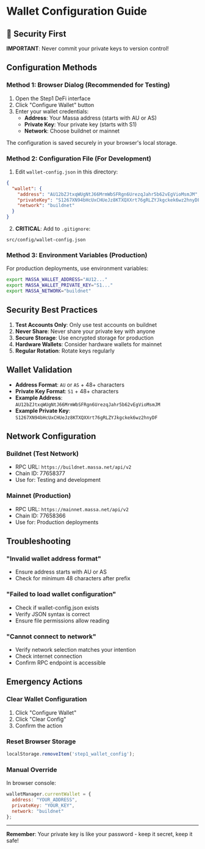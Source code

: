 # Wallet Configuration Guide

## 🔐 Security First

**IMPORTANT**: Never commit your private keys to version control!

## Configuration Methods

### Method 1: Browser Dialog (Recommended for Testing)

1. Open the Step1 DeFi interface
2. Click "Configure Wallet" button
3. Enter your wallet credentials:
   - **Address**: Your Massa address (starts with AU or AS)
   - **Private Key**: Your private key (starts with S1)
   - **Network**: Choose buildnet or mainnet

The configuration is saved securely in your browser's local storage.

### Method 2: Configuration File (For Development)

1. Edit `wallet-config.json` in this directory:

```json
{
  "wallet": {
    "address": "AU12bZJtxqWUgNtJ66MrmWbSFRgn6UrezqJahr5b62vEgVioMsmJM",
    "privateKey": "S1267XN94bHcUxCHUeJz8KTXQXXrt76gRLZYJkgckek6wz2hnyDF",
    "network": "buildnet"
  }
}
```

2. **CRITICAL**: Add to `.gitignore`:
```
src/config/wallet-config.json
```

### Method 3: Environment Variables (Production)

For production deployments, use environment variables:

```bash
export MASSA_WALLET_ADDRESS="AU12..."
export MASSA_WALLET_PRIVATE_KEY="S1..."
export MASSA_NETWORK="buildnet"
```

## Security Best Practices

1. **Test Accounts Only**: Only use test accounts on buildnet
2. **Never Share**: Never share your private key with anyone
3. **Secure Storage**: Use encrypted storage for production
4. **Hardware Wallets**: Consider hardware wallets for mainnet
5. **Regular Rotation**: Rotate keys regularly

## Wallet Validation

- **Address Format**: `AU` or `AS` + 48+ characters
- **Private Key Format**: `S1` + 48+ characters
- **Example Address**: `AU12bZJtxqWUgNtJ66MrmWbSFRgn6UrezqJahr5b62vEgVioMsmJM`
- **Example Private Key**: `S1267XN94bHcUxCHUeJz8KTXQXXrt76gRLZYJkgckek6wz2hnyDF`

## Network Configuration

### Buildnet (Test Network)
- RPC URL: `https://buildnet.massa.net/api/v2`
- Chain ID: 77658377
- Use for: Testing and development

### Mainnet (Production)
- RPC URL: `https://mainnet.massa.net/api/v2`
- Chain ID: 77658366
- Use for: Production deployments

## Troubleshooting

### "Invalid wallet address format"
- Ensure address starts with AU or AS
- Check for minimum 48 characters after prefix

### "Failed to load wallet configuration"
- Check if wallet-config.json exists
- Verify JSON syntax is correct
- Ensure file permissions allow reading

### "Cannot connect to network"
- Verify network selection matches your intention
- Check internet connection
- Confirm RPC endpoint is accessible

## Emergency Actions

### Clear Wallet Configuration
1. Click "Configure Wallet"
2. Click "Clear Config"
3. Confirm the action

### Reset Browser Storage
```javascript
localStorage.removeItem('step1_wallet_config');
```

### Manual Override
In browser console:
```javascript
walletManager.currentWallet = {
  address: "YOUR_ADDRESS",
  privateKey: "YOUR_KEY",
  network: "buildnet"
};
```

---

**Remember**: Your private key is like your password - keep it secret, keep it safe!